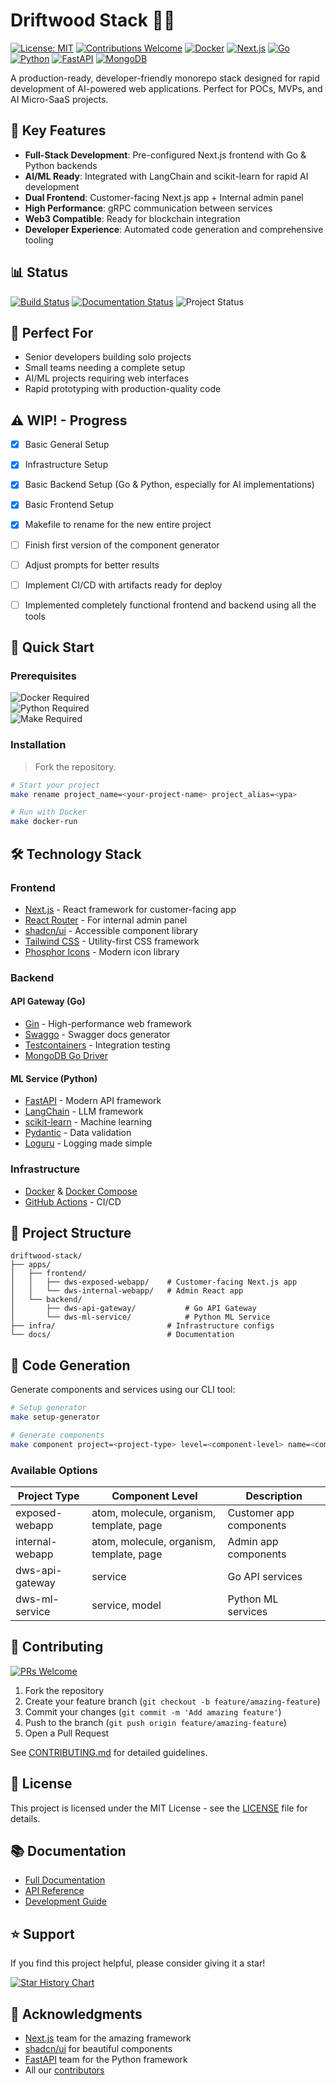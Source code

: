 # Driftwood Stack 🌊🎸

[![License: MIT](https://img.shields.io/badge/License-MIT-yellow.svg)](https://opensource.org/licenses/MIT)
[![Contributions Welcome](https://img.shields.io/badge/contributions-welcome-brightgreen.svg?style=flat)](CONTRIBUTING.md)
[![Docker](https://img.shields.io/badge/docker-%230db7ed.svg?style=flat&logo=docker&logoColor=white)](https://www.docker.com/)
[![Next.js](https://img.shields.io/badge/Next.js-black?style=flat&logo=next.js&logoColor=white)](https://nextjs.org/)
[![Go](https://img.shields.io/badge/go-%2300ADD8.svg?style=flat&logo=go&logoColor=white)](https://golang.org/)
[![Python](https://img.shields.io/badge/python-3670A0?style=flat&logo=python&logoColor=ffdd54)](https://www.python.org/)
[![FastAPI](https://img.shields.io/badge/FastAPI-005571?style=flat&logo=fastapi)](https://fastapi.tiangolo.com/)
[![MongoDB](https://img.shields.io/badge/MongoDB-%234ea94b.svg?style=flat&logo=mongodb&logoColor=white)](https://www.mongodb.com/)

A production-ready, developer-friendly monorepo stack designed for rapid development of AI-powered web applications. Perfect for POCs, MVPs, and AI Micro-SaaS projects.

## 🌟 Key Features

- **Full-Stack Development**: Pre-configured Next.js frontend with Go & Python backends
- **AI/ML Ready**: Integrated with LangChain and scikit-learn for rapid AI development
- **Dual Frontend**: Customer-facing Next.js app + Internal admin panel
- **High Performance**: gRPC communication between services
- **Web3 Compatible**: Ready for blockchain integration
- **Developer Experience**: Automated code generation and comprehensive tooling

## 📊 Status

[![Build Status](https://img.shields.io/badge/build-passing-brightgreen)](https://github.com/yourusername/driftwood-stack/actions)
[![Documentation Status](https://img.shields.io/badge/docs-latest-blue)](https://github.com/yourusername/driftwood-stack/wiki)
![Project Status](https://img.shields.io/badge/status-alpha-orange)

## 🎯 Perfect For

- Senior developers building solo projects
- Small teams needing a complete setup
- AI/ML projects requiring web interfaces
- Rapid prototyping with production-quality code

## ⚠️ WIP! - Progress
- [x] Basic General Setup
- [x] Infrastructure Setup
- [x] Basic Backend Setup (Go & Python, especially for AI implementations)
- [x] Basic Frontend Setup
- [x] Makefile to rename for the new entire project
- [ ] Finish first version of the component generator
- [ ] Adjust prompts for better results
- [ ] Implement CI/CD with artifacts ready for deploy
- [ ] Implemented completely functional frontend and backend using all the tools


## 🚀 Quick Start

### Prerequisites

![Docker](https://img.shields.io/badge/docker-%230db7ed.svg?style=flat&logo=docker&logoColor=white) Required  
![Python](https://img.shields.io/badge/python-3.8+-blue.svg) Required  
![Make](https://img.shields.io/badge/Make-%23008FBA.svg?style=flat&logo=gnu&logoColor=white) Required

### Installation

> Fork the repository.

```bash
# Start your project
make rename project_name=<your-project-name> project_alias=<ypa>

# Run with Docker
make docker-run
```

## 🛠️ Technology Stack

### Frontend
- [Next.js](https://nextjs.org/) - React framework for customer-facing app
- [React Router](https://reactrouter.com/) - For internal admin panel
- [shadcn/ui](https://shadcn.dev/) - Accessible component library
- [Tailwind CSS](https://tailwindcss.com/) - Utility-first CSS framework
- [Phosphor Icons](https://phosphoricons.com/) - Modern icon library

### Backend
#### API Gateway (Go)
- [Gin](https://gin-gonic.com/) - High-performance web framework
- [Swaggo](https://swaggo.github.io/swaggo.io/) - Swagger docs generator
- [Testcontainers](https://testcontainers.com/) - Integration testing
- [MongoDB Go Driver](https://www.mongodb.com/docs/drivers/go/current/)

#### ML Service (Python)
- [FastAPI](https://fastapi.tiangolo.com/) - Modern API framework
- [LangChain](https://python.langchain.com/) - LLM framework
- [scikit-learn](https://scikit-learn.org/) - Machine learning
- [Pydantic](https://docs.pydantic.dev/) - Data validation
- [Loguru](https://loguru.readthedocs.io/) - Logging made simple

### Infrastructure
- [Docker](https://www.docker.com/) & [Docker Compose](https://docs.docker.com/compose/)
- [GitHub Actions](https://github.com/features/actions) - CI/CD

## 📁 Project Structure

```plaintext
driftwood-stack/
├── apps/
│   ├── frontend/
│   │   ├── dws-exposed-webapp/    # Customer-facing Next.js app
│   │   └── dws-internal-webapp/   # Admin React app
│   └── backend/
│       ├── dws-api-gateway/           # Go API Gateway
│       └── dws-ml-service/            # Python ML Service
├── infra/                         # Infrastructure configs
└── docs/                          # Documentation
```

## 🔧 Code Generation

Generate components and services using our CLI tool:

```bash
# Setup generator
make setup-generator

# Generate components
make component project=<project-type> level=<component-level> name=<component-name>
```

### Available Options

| Project Type | Component Level | Description |
|--------------|----------------|-------------|
| exposed-webapp | atom, molecule, organism, template, page | Customer app components |
| internal-webapp | atom, molecule, organism, template, page | Admin app components |
| dws-api-gateway | service | Go API services |
| dws-ml-service | service, model | Python ML services |

## 🤝 Contributing

[![PRs Welcome](https://img.shields.io/badge/PRs-welcome-brightgreen.svg?style=flat)](http://makeapullrequest.com)

1. Fork the repository
2. Create your feature branch (`git checkout -b feature/amazing-feature`)
3. Commit your changes (`git commit -m 'Add amazing feature'`)
4. Push to the branch (`git push origin feature/amazing-feature`)
5. Open a Pull Request

See [CONTRIBUTING.md](CONTRIBUTING.md) for detailed guidelines.

## 📄 License

This project is licensed under the MIT License - see the [LICENSE](LICENSE) file for details.

## 📚 Documentation

- [Full Documentation](https://github.com/yourusername/driftwood-stack/wiki)
- [API Reference](https://github.com/yourusername/driftwood-stack/wiki/api)
- [Development Guide](https://github.com/yourusername/driftwood-stack/wiki/development)

## ⭐ Support

If you find this project helpful, please consider giving it a star!

[![Star History Chart](https://api.star-history.com/svg?repos=Schieck/driftwood-stack&type=Date)](https://star-history.com/#Schieck/driftwood-stack&Date)

## 🙏 Acknowledgments

- [Next.js](https://nextjs.org/) team for the amazing framework
- [shadcn/ui](https://shadcn.dev/) for beautiful components
- [FastAPI](https://fastapi.tiangolo.com/) team for the Python framework
- All our [contributors](https://github.com/yourusername/driftwood-stack/graphs/contributors)